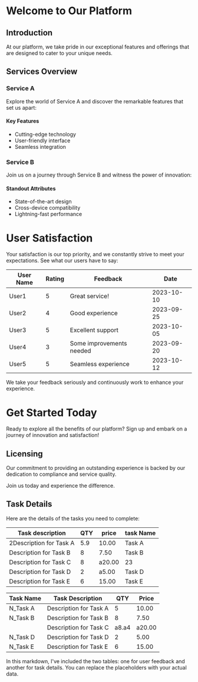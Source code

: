 # Welcome to Our Platform

## Introduction

At our platform, we take pride in our exceptional features and offerings that are designed to cater to your unique needs.

## Services Overview

### Service A

Explore the world of Service A and discover the remarkable features that set us apart:

#### Key Features

- Cutting-edge technology
- User-friendly interface
- Seamless integration

### Service B

Join us on a journey through Service B and witness the power of innovation:

#### Standout Attributes

- State-of-the-art design
- Cross-device compatibility
- Lightning-fast performance

# User Satisfaction

Your satisfaction is our top priority, and we constantly strive to meet your expectations. See what our users have to say:

| User Name | Rating | Feedback                 | Date       |
| --------- | ------ | ------------------------ | ---------- |
| User1     | 5      | Great service!           | 2023-10-10 |
| User2     | 4      | Good experience          | 2023-09-25 |
| User3     | 5      | Excellent support        | 2023-10-05 |
| User4     | 3      | Some improvements needed | 2023-09-20 |
| User5     | 5      | Seamless experience      | 2023-10-12 |

We take your feedback seriously and continuously work to enhance your experience.

# Get Started Today

Ready to explore all the benefits of our platform? Sign up and embark on a journey of innovation and satisfaction!

## Licensing

Our commitment to providing an outstanding experience is backed by our dedication to compliance and service quality.

Join us today and experience the difference.

## Task Details

Here are the details of the tasks you need to complete:

| Task                                           description       | QTY | price | task Name |
| ---------------------- | --- | ----- | --------- |
| 2Description for Task A | 5.9   | 10.00 | Task A    |
| Description for Task B | 8   | 7.50  | Task B    |
| Description for Task C | 8   | a20.00 | 23    |
| Description for Task D | 2   | a5.00  | Task D    |
| Description for Task E | 6   | 15.00 | Task E    |

| Task Name | Task Description       | QTY | Price |
| --------- | ---------------------- | --- | ----- |
| N_Task A    | Description for Task A | 5   | 10.00 |
| N_Task B    | Description for Task B | 8   | 7.50  |
|           | Description for Task C | a8.a4   | a20.00 |
| N_Task D    | Description for Task D | 2   | 5.00  |
| N_Task E    | Description for Task E | 6   | 15.00 |

In this markdown, I've included the two tables: one for user feedback and another for task details. You can replace the placeholders with your actual data.
